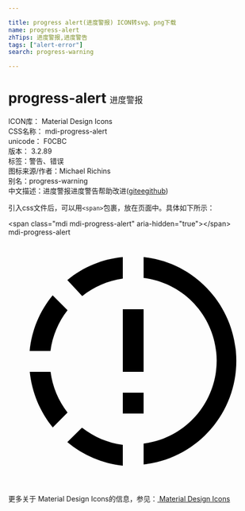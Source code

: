 ```yaml
---

title: progress alert(进度警报) ICON转svg、png下载
name: progress-alert
zhTips: 进度警报,进度警告
tags: ["alert-error"]
search: progress-warning

---
```


# progress-alert  <small style="font-size: 60%;font-weight: 100">进度警报</small>


<div class="detail-page">
<p>
<span>
ICON库：
<span class="badge-secondary badge">Material Design Icons</span> 
</span>
<br/>
<span>
CSS名称：
<span class="badge-secondary badge">mdi-progress-alert</span> 
</span>
<br/>
<span>
unicode：
<span class="badge-secondary badge">F0CBC</span> 
<copy-btn content='F0CBC' btn-title=""></copy-btn>
<copy-btn :content='String.fromCodePoint(parseInt("F0CBC", 16))' btn-title="复制U"></copy-btn>
</span>
<br/>
<span>
版本：
<span class="badge-secondary badge">3.2.89</span> 
</span><br/><span>标签：<span class="badge-light badge"><router-link to="/tags/alert-error.html">警告、错误</router-link></span></span>
<br/>
<span>图标来源/作者：<span class="badge-light badge">Michael Richins</span></span> 
<br/>
<span>别名：<span class="badge-light badge">progress-warning</span></span><br/><span class="zh-detail">中文描述：<span class="badge-primary badge">进度警报</span><span class="badge-primary badge">进度警告</span><span class="help-link"><span>帮助改进</span>(<a href="https://gitee.com/liuwave/icon-helper/edit/master/json/material/progress-alert.json" target="_blank" rel="noopener noreferrer">gitee</a><a href="https://github.com/liuwave/icon-helper/edit/master/json/material/progress-alert.json" target="_blank" rel="noopener noreferrer">github</a></span>)</span><br/>
</p>
</div>
<div class="alert alert-dark">
  <i class="mdi mdi-progress-alert mdi-48px"></i>
  <i class="mdi mdi-progress-alert mdi-36px"></i>
  <i class="mdi mdi-progress-alert mdi-24px"></i>
  <i class="mdi mdi-progress-alert mdi-18px"></i>
</div>
<div>
  <p>引入css文件后，可以用<code>&lt;span&gt;</code>包裹，放在页面中。具体如下所示：    
  </p>
  <div class="alert alert-primary" style="font-size: 14px">
    &lt;span class="mdi mdi-progress-alert" aria-hidden="true"&gt;&lt;/span&gt;
    <copy-btn content='<span class="mdi mdi-progress-alert" aria-hidden="true"></span>'></copy-btn>
  </div>
  <div class="alert alert-secondary">
    <i class="mdi mdi-progress-alert"
    style="font-size: 24px"
    aria-hidden="true"></i> mdi-progress-alert
    <copy-btn content="mdi-progress-alert" btn-title="复制图标名称"></copy-btn>
  </div>
</div>
<div id="svg" class="svg-wrap">
<svg xmlns="http://www.w3.org/2000/svg" viewBox="0 0 24 24"><path d="M13,2V4C17.39,4.54 20.5,8.53 19.96,12.92C19.5,16.56 16.64,19.43 13,19.88V21.88C18.5,21.28 22.45,16.34 21.85,10.85C21.33,6.19 17.66,2.5 13,2M11,2C9.04,2.18 7.19,2.95 5.67,4.2L7.1,5.74C8.22,4.84 9.57,4.26 11,4.06V2.06M4.26,5.67C3,7.19 2.24,9.04 2.05,11H4.05C4.24,9.58 4.8,8.23 5.69,7.1L4.26,5.67M2.06,13C2.26,14.96 3.03,16.81 4.27,18.33L5.69,16.9C4.81,15.77 4.24,14.42 4.06,13H2.06M7.06,18.37L5.67,19.74C7.18,21 9.04,21.79 11,22V20C9.58,19.82 8.23,19.25 7.1,18.37H7.06M13,13V7H11V13H13M13,17V15H11V17H13Z" /></svg>
</div>
<detail full-name='mdi-progress-alert'></detail>
    
<div><p>更多关于 Material Design Icons的信息，参见：<a target="_blank" href="https://iconhelper.cn/material.html"> Material Design Icons</a>
</p></div>
